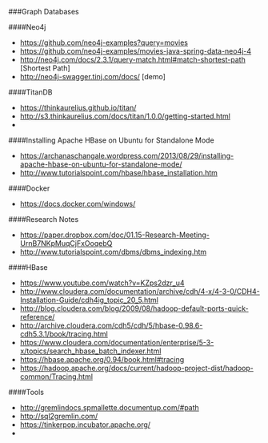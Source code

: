###Graph Databases

####Neo4j
* https://github.com/neo4j-examples?query=movies
* https://github.com/neo4j-examples/movies-java-spring-data-neo4j-4
* http://neo4j.com/docs/2.3.1/query-match.html#match-shortest-path [Shortest Path]
* http://neo4j-swagger.tinj.com/docs/ [demo]

####TitanDB
* https://thinkaurelius.github.io/titan/
* http://s3.thinkaurelius.com/docs/titan/1.0.0/getting-started.html
* 

####Installing Apache HBase on Ubuntu for Standalone Mode
* https://archanaschangale.wordpress.com/2013/08/29/installing-apache-hbase-on-ubuntu-for-standalone-mode/
* http://www.tutorialspoint.com/hbase/hbase_installation.htm

####Docker
* https://docs.docker.com/windows/

####Research Notes
* https://paper.dropbox.com/doc/01.15-Research-Meeting-UrnB7NKpMuqCjFxOoqebQ
* http://www.tutorialspoint.com/dbms/dbms_indexing.htm

####HBase
* https://www.youtube.com/watch?v=KZps2dzr_u4
* http://www.cloudera.com/documentation/archive/cdh/4-x/4-3-0/CDH4-Installation-Guide/cdh4ig_topic_20_5.html
* http://blog.cloudera.com/blog/2009/08/hadoop-default-ports-quick-reference/
* http://archive.cloudera.com/cdh5/cdh/5/hbase-0.98.6-cdh5.3.1/book/tracing.html
* https://www.cloudera.com/documentation/enterprise/5-3-x/topics/search_hbase_batch_indexer.html
* https://hbase.apache.org/0.94/book.html#tracing
* https://hadoop.apache.org/docs/current/hadoop-project-dist/hadoop-common/Tracing.html

####Tools
* http://gremlindocs.spmallette.documentup.com/#path
* http://sql2gremlin.com/
* https://tinkerpop.incubator.apache.org/
* 
